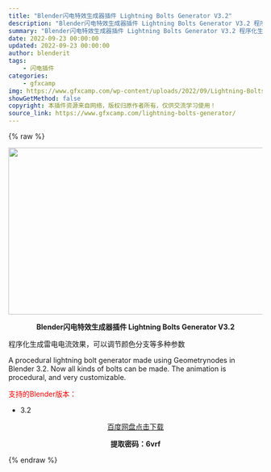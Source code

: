 ```yaml
---
title: "Blender闪电特效生成器插件 Lightning Bolts Generator V3.2"
description: "Blender闪电特效生成器插件 Lightning Bolts Generator V3.2 程序化生成雷电电流效果，可以调节颜色分支等多种参数 A procedural lightning bol..."
summary: "Blender闪电特效生成器插件 Lightning Bolts Generator V3.2 程序化生成雷电电流效果，可以调节颜色分支等多种参数 A procedural lightning bol..."
date: 2022-09-23 00:00:00
updated: 2022-09-23 00:00:00
author: blenderit
tags: 
    - 闪电插件
categories:
    - gfxcamp
img: https://www.gfxcamp.com/wp-content/uploads/2022/09/Lightning-Bolts-Generator.jpg
showGetMethod: false
copyright: 本插件资源来自网络，版权归原作者所有，仅供交流学习使用！
source_link: https://www.gfxcamp.com/lightning-bolts-generator/
---
```


{% raw %}
<div><p><img decoding="async" class="aligncenter size-full wp-image-107118" src="https://www.gfxcamp.com/wp-content/uploads/2022/09/Lightning-Bolts-Generator.jpg" data-src="https://www.gfxcamp.com/wp-content/uploads/2022/09/Lightning-Bolts-Generator.jpg" alt="" width="590" height="331" data-srcset="https://www.gfxcamp.com/wp-content/uploads/2022/09/Lightning-Bolts-Generator.jpg 590w, https://www.gfxcamp.com/wp-content/uploads/2022/09/Lightning-Bolts-Generator-150x84.jpg 150w" data-sizes="(max-width: 590px) 100vw, 590px"></p><p style="text-align: center;"><strong>Blender闪电特效生成器插件 Lightning Bolts Generator V3.2</strong></p><p>程序化生成雷电电流效果，可以调节颜色分支等多种参数</p><p>A procedural lightning bolt generator made using Geometrynodes in Blender 3.2. Now all kinds of bolts can be made. The animation is procedural, and very customizable.</p><p style="text-align: left;"><span style="color: #ff0000;">支持的Blender版本：</span></p><ul>
<li style="text-align: left;">3.2</li>
</ul><p style="text-align: center;"><a class="maxbutton-3 maxbutton maxbutton-baidu" target="_blank" rel="noopener" href="https://pan.baidu.com/s/1K_EI0dvuiYgxLPddvF7BaQ?pwd=6vrf"><span class="mb-text">百度网盘点击下载</span></a></p><p style="text-align: center;"><strong>提取密码：6vrf</strong></p></div>
<div style="display: none">gfxcamp</div>
{% endraw %}